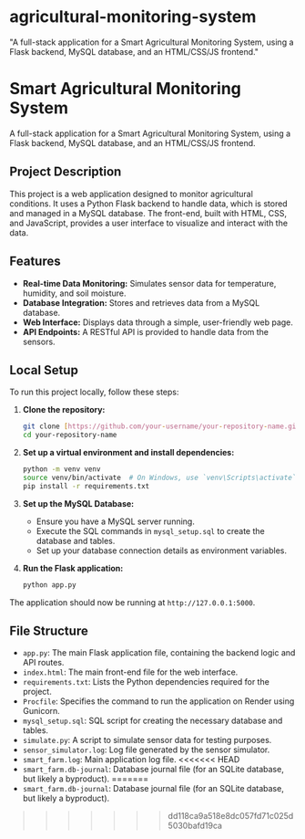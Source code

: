 
# agricultural-monitoring-system
"A full-stack application for a Smart Agricultural Monitoring System, using a Flask backend, MySQL database, and an HTML/CSS/JS frontend."
# Smart Agricultural Monitoring System

A full-stack application for a Smart Agricultural Monitoring System, using a Flask backend, MySQL database, and an HTML/CSS/JS frontend.

## Project Description

This project is a web application designed to monitor agricultural conditions. It uses a Python Flask backend to handle data, which is stored and managed in a MySQL database. The front-end, built with HTML, CSS, and JavaScript, provides a user interface to visualize and interact with the data.

## Features

* **Real-time Data Monitoring:** Simulates sensor data for temperature, humidity, and soil moisture.
* **Database Integration:** Stores and retrieves data from a MySQL database.
* **Web Interface:** Displays data through a simple, user-friendly web page.
* **API Endpoints:** A RESTful API is provided to handle data from the sensors.

## Local Setup

To run this project locally, follow these steps:

1.  **Clone the repository:**
    ```bash
    git clone [https://github.com/your-username/your-repository-name.git](https://github.com/your-username/your-repository-name.git)
    cd your-repository-name
    ```

2.  **Set up a virtual environment and install dependencies:**
    ```bash
    python -m venv venv
    source venv/bin/activate  # On Windows, use `venv\Scripts\activate`
    pip install -r requirements.txt
    ```

3.  **Set up the MySQL Database:**
    * Ensure you have a MySQL server running.
    * Execute the SQL commands in `mysql_setup.sql` to create the database and tables.
    * Set up your database connection details as environment variables.

4.  **Run the Flask application:**
    ```bash
    python app.py
    ```

The application should now be running at `http://127.0.0.1:5000`.

## File Structure

* `app.py`: The main Flask application file, containing the backend logic and API routes.
* `index.html`: The main front-end file for the web interface.
* `requirements.txt`: Lists the Python dependencies required for the project.
* `Procfile`: Specifies the command to run the application on Render using Gunicorn.
* `mysql_setup.sql`: SQL script for creating the necessary database and tables.
* `simulate.py`: A script to simulate sensor data for testing purposes.
* `sensor_simulator.log`: Log file generated by the sensor simulator.
* `smart_farm.log`: Main application log file.
<<<<<<< HEAD
* `smart_farm.db-journal`: Database journal file (for an SQLite database, but likely a byproduct).
=======
* `smart_farm.db-journal`: Database journal file (for an SQLite database, but likely a byproduct).
>>>>>>> dd118ca9a518e8dc057fd71c025d5030bafd19ca
